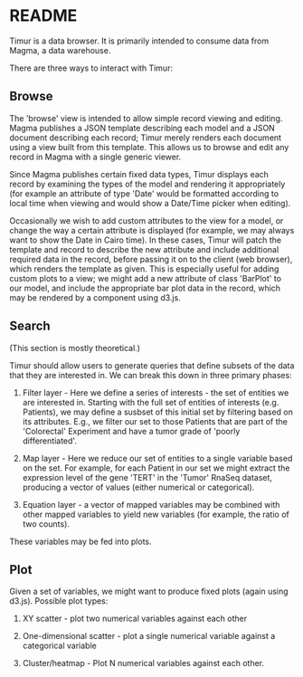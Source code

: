 # README

Timur is a data browser. It is primarily intended to consume data from Magma, a data warehouse.

There are three ways to interact with Timur:

## Browse

The 'browse' view is intended to allow simple record viewing and editing. Magma
publishes a JSON template describing each model and a JSON document describing
each record; Timur merely renders each document using a view built from this
template. This allows us to browse and edit any record in Magma with a single
generic viewer.

Since Magma publishes certain fixed data types, Timur displays each record by
examining the types of the model and rendering it appropriately (for example an
attribute of type 'Date' would be formatted according to local time when
viewing and would show a Date/Time picker when editing).

Occasionally we wish to add custom attributes to the view for a model, or
change the way a certain attribute is displayed (for example, we may always
want to show the Date in Cairo time). In these cases, Timur will patch the
template and record to describe the new attribute and include additional
required data in the record, before passing it on to the client (web browser),
which renders the template as given. This is especially useful for adding custom
plots to a view; we might add a new attribute of class 'BarPlot' to our model,
and include the appropriate bar plot data in the record, which may be rendered
by a component using d3.js.

## Search

(This section is mostly theoretical.)

Timur should allow users to generate queries that define subsets of the data that they
are interested in. We can break this down in three primary phases:

1) Filter layer - Here we define a series of interests - the set of entities we
are interested in. Starting with the full set of entities of interests (e.g.
Patients), we may define a susbset of this initial set by filtering based on
its attributes. E.g., we filter our set to those Patients that are part of the
'Colorectal' Experiment and have a tumor grade of 'poorly differentiated'.

2) Map layer - Here we reduce our set of entities to a single variable based on
the set.  For example, for each Patient in our set we might extract the
expression level of the gene 'TERT' in the 'Tumor' RnaSeq dataset, producing a vector
of values (either numerical or categorical).

3) Equation layer - a vector of mapped variables may be combined with other
mapped variables to yield new variables (for example, the ratio of two counts).

These variables may be fed into plots.

## Plot

Given a set of variables, we might want to produce fixed plots (again using d3.js). Possible plot types:

1) XY scatter - plot two numerical variables against each other

2) One-dimensional scatter - plot a single numerical variable against a categorical variable

3) Cluster/heatmap - Plot N numerical variables against each other.
